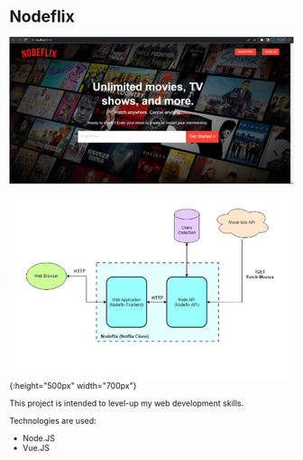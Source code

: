 # Nodeflix

![alt text](https://github.com/wibawaarif/Nodeflix/blob/main/Homepage.png)

![alt text](https://github.com/wibawaarif/Nodeflix/blob/main/Nodeflix-Architectural-Diagram.png){:height="500px" width="700px"}

This project is intended to level-up my web development skills.

Technologies are used: 
  - Node.JS
  - Vue.JS

